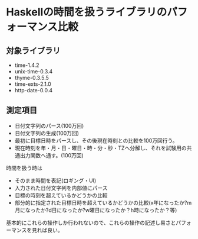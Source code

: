 # Haskellの時間を扱うライブラリのパフォーマンス比較

## 対象ライブラリ

- time-1.4.2
- unix-time-0.3.4
- thyme-0.3.5.5
- time-exts-2.1.0
- http-date-0.0.4

## 測定項目

- 日付文字列のパース(100万回)
- 日付文字列の生成(100万回)
- 最初に目標日時をパースし、その後現在時刻との比較を100万回行う。
- 現在時刻を年・月・日・曜日・時・分・秒・TZへ分解し、それを試験用の共通出力関数へ通す。(100万回)

時間を扱う時は

- そのまま時間を表記(ロギング・UI)
- 入力された日付文字列を内部値にパース
- 目標の時刻を超えているかどうかの比較
- 部分的に指定された目標日時を超えているかどうかの比較(x年になったか?m月になったか?d日になったか?w曜日になったか？h時になったか？等)

基本的にこれらの操作しか行われないので、これらの操作の記述し易さとパフォーマンスを見れば良い。

